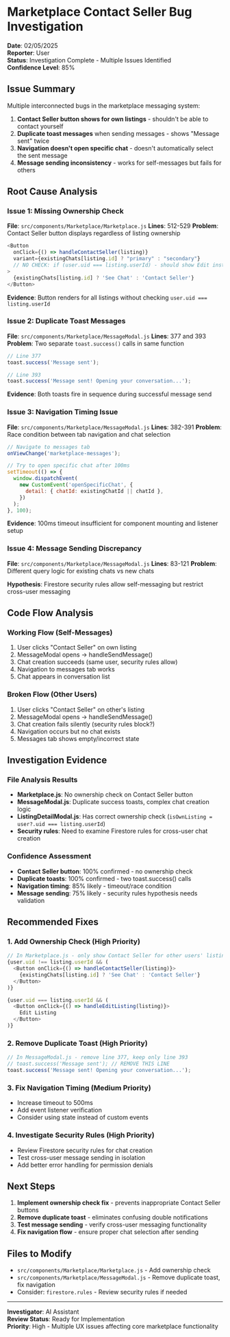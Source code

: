 # Marketplace Contact Seller Bug Investigation

**Date**: 02/05/2025  
**Reporter**: User  
**Status**: Investigation Complete - Multiple Issues Identified  
**Confidence Level**: 85%

## Issue Summary

Multiple interconnected bugs in the marketplace messaging system:

1. **Contact Seller button shows for own listings** - shouldn't be able to contact yourself
2. **Duplicate toast messages** when sending messages - shows "Message sent" twice  
3. **Navigation doesn't open specific chat** - doesn't automatically select the sent message
4. **Message sending inconsistency** - works for self-messages but fails for others

## Root Cause Analysis

### Issue 1: Missing Ownership Check
**File**: `src/components/Marketplace/Marketplace.js`
**Lines**: 512-529
**Problem**: Contact Seller button displays regardless of listing ownership

```javascript
<Button
  onClick={() => handleContactSeller(listing)}
  variant={existingChats[listing.id] ? "primary" : "secondary"}
  // NO CHECK: if (user.uid === listing.userId) - should show Edit instead
>
  {existingChats[listing.id] ? 'See Chat' : 'Contact Seller'}
</Button>
```

**Evidence**: Button renders for all listings without checking `user.uid === listing.userId`

### Issue 2: Duplicate Toast Messages  
**File**: `src/components/Marketplace/MessageModal.js`
**Lines**: 377 and 393
**Problem**: Two separate `toast.success()` calls in same function

```javascript
// Line 377
toast.success('Message sent');

// Line 393  
toast.success('Message sent! Opening your conversation...');
```

**Evidence**: Both toasts fire in sequence during successful message send

### Issue 3: Navigation Timing Issue
**File**: `src/components/Marketplace/MessageModal.js` 
**Lines**: 382-391
**Problem**: Race condition between tab navigation and chat selection

```javascript
// Navigate to messages tab
onViewChange('marketplace-messages');

// Try to open specific chat after 100ms
setTimeout(() => {
  window.dispatchEvent(
    new CustomEvent('openSpecificChat', {
      detail: { chatId: existingChatId || chatId },
    })
  );
}, 100);
```

**Evidence**: 100ms timeout insufficient for component mounting and listener setup

### Issue 4: Message Sending Discrepancy
**File**: `src/components/Marketplace/MessageModal.js`
**Lines**: 83-121
**Problem**: Different query logic for existing chats vs new chats

**Hypothesis**: Firestore security rules allow self-messaging but restrict cross-user messaging

## Code Flow Analysis

### Working Flow (Self-Messages)
1. User clicks "Contact Seller" on own listing  
2. MessageModal opens → handleSendMessage()
3. Chat creation succeeds (same user, security rules allow)
4. Navigation to messages tab works
5. Chat appears in conversation list

### Broken Flow (Other Users)  
1. User clicks "Contact Seller" on other's listing
2. MessageModal opens → handleSendMessage()  
3. Chat creation fails silently (security rules block?)
4. Navigation occurs but no chat exists
5. Messages tab shows empty/incorrect state

## Investigation Evidence

### File Analysis Results
- **Marketplace.js**: No ownership check on Contact Seller button
- **MessageModal.js**: Duplicate success toasts, complex chat creation logic
- **ListingDetailModal.js**: Has correct ownership check (`isOwnListing = user?.uid === listing.userId`)
- **Security rules**: Need to examine Firestore rules for cross-user chat creation

### Confidence Assessment
- **Contact Seller button**: 100% confirmed - no ownership check
- **Duplicate toasts**: 100% confirmed - two toast.success() calls  
- **Navigation timing**: 85% likely - timeout/race condition
- **Message sending**: 75% likely - security rules hypothesis needs validation

## Recommended Fixes

### 1. Add Ownership Check (High Priority)
```javascript
// In Marketplace.js - only show Contact Seller for other users' listings
{user.uid !== listing.userId && (
  <Button onClick={() => handleContactSeller(listing)}>
    {existingChats[listing.id] ? 'See Chat' : 'Contact Seller'}
  </Button>
)}

{user.uid === listing.userId && (
  <Button onClick={() => handleEditListing(listing)}>
    Edit Listing
  </Button>
)}
```

### 2. Remove Duplicate Toast (High Priority)  
```javascript
// In MessageModal.js - remove line 377, keep only line 393
// toast.success('Message sent'); // REMOVE THIS LINE
toast.success('Message sent! Opening your conversation...');
```

### 3. Fix Navigation Timing (Medium Priority)
- Increase timeout to 500ms
- Add event listener verification
- Consider using state instead of custom events

### 4. Investigate Security Rules (High Priority)
- Review Firestore security rules for chat creation
- Test cross-user message sending in isolation
- Add better error handling for permission denials

## Next Steps

1. **Implement ownership check fix** - prevents inappropriate Contact Seller buttons
2. **Remove duplicate toast** - eliminates confusing double notifications  
3. **Test message sending** - verify cross-user messaging functionality
4. **Fix navigation flow** - ensure proper chat selection after sending

## Files to Modify

- `src/components/Marketplace/Marketplace.js` - Add ownership check
- `src/components/Marketplace/MessageModal.js` - Remove duplicate toast, fix navigation
- Consider: `firestore.rules` - Review security rules if needed

---

**Investigator**: AI Assistant  
**Review Status**: Ready for Implementation  
**Priority**: High - Multiple UX issues affecting core marketplace functionality
